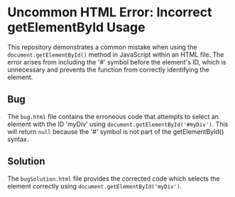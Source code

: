 # Uncommon HTML Error: Incorrect getElementById Usage

This repository demonstrates a common mistake when using the `document.getElementById()` method in JavaScript within an HTML file.  The error arises from including the '#' symbol before the element's ID, which is unnecessary and prevents the function from correctly identifying the element.

## Bug
The `bug.html` file contains the erroneous code that attempts to select an element with the ID 'myDiv' using `document.getElementById('#myDiv')`. This will return `null` because the '#' symbol is not part of the getElementById() syntax.

## Solution
The `bugSolution.html` file provides the corrected code which selects the element correctly using `document.getElementById('myDiv')`.
